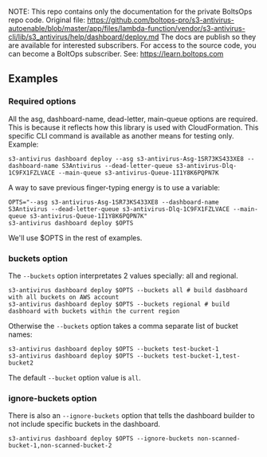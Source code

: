 <!-- note marker start -->
NOTE: This repo contains only the documentation for the private BoltsOps repo code.
Original file: https://github.com/boltops-pro/s3-antivirus-autoenable/blob/master/app/files/lambda-function/vendor/s3-antivirus-cli/lib/s3_antivirus/help/dashboard/deploy.md
The docs are publish so they are available for interested subscribers.
For access to the source code, you can become a BoltOps subscriber.
See: https://learn.boltops.com

<!-- note marker end -->

## Examples

### Required options

All the asg, dashboard-name, dead-letter, main-queue options are required. This is because it reflects how this library is used with CloudFormation. This specific CLI command is available as another means for testing only. Example:

    s3-antivirus dashboard deploy --asg s3-antivirus-Asg-1SR73KS433XE8 --dashboard-name S3Antivirus --dead-letter-queue s3-antivirus-Dlq-1C9FX1FZLVACE --main-queue s3-antivirus-Queue-1I1Y8K6PQPN7K

A way to save previous finger-typing energy is to use a variable:

    OPTS="--asg s3-antivirus-Asg-1SR73KS433XE8 --dashboard-name S3Antivirus --dead-letter-queue s3-antivirus-Dlq-1C9FX1FZLVACE --main-queue s3-antivirus-Queue-1I1Y8K6PQPN7K"
    s3-antivirus dashboard deploy $OPTS

We'll use $OPTS in the rest of examples.

### buckets option

The `--buckets` option interpretates 2 values specially: all and regional.

    s3-antivirus dashboard deploy $OPTS --buckets all # build dasbhoard with all buckets on AWS account
    s3-antivirus dashboard deploy $OPTS --buckets regional # build dasbhoard with buckets within the current region

Otherwise the `--buckets` option takes a comma separate list of bucket names:

    s3-antivirus dashboard deploy $OPTS --buckets test-bucket-1
    s3-antivirus dashboard deploy $OPTS --buckets test-bucket-1,test-bucket2

The default `--bucket` option value is `all`.

### ignore-buckets option

There is also an `--ignore-buckets` option that tells the dashboard builder to not include specific buckets in the dashboard.

    s3-antivirus dashboard deploy $OPTS --ignore-buckets non-scanned-bucket-1,non-scanned-bucket-2
